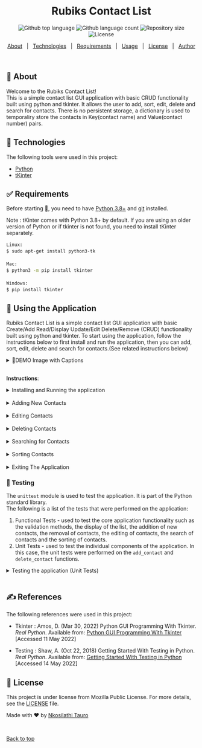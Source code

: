 
<h1 align="center">Rubiks Contact List</h1>

<p align="center">
  <img alt="Github top language" src="https://img.shields.io/github/languages/top/nkosi-tauro/contactlist?color=56BEB8">

  <img alt="Github language count" src="https://img.shields.io/github/languages/count/nkosi-tauro/contactlist?color=56BEB8">

  <img alt="Repository size" src="https://img.shields.io/github/repo-size/nkosi-tauro/contactlist?color=56BEB8">

  <img alt="License" src="https://img.shields.io/github/license/nkosi-tauro/contactlist?color=56BEB8">

</p>


<p align="center">
  <a href="#dart-about">About</a> &#xa0; | &#xa0; 
  <a href="#rocket-technologies">Technologies</a> &#xa0; | &#xa0;
  <a href="#white_check_mark-requirements">Requirements</a> &#xa0; | &#xa0;
  <a href="#checkered_flag-using-the-application">Usage</a> &#xa0; | &#xa0;
  <a href="#memo-license">License</a> &#xa0; | &#xa0;
  <a href="https://github.com/nkosi-tauro" target="_blank">Author</a>
</p>

<br>

## :dart: About ##

Welcome to the Rubiks Contact List!  
This is a simple contact list GUI application with basic CRUD functionality built using python and tkinter. 
It allows the user to add, sort, edit, delete and search for contacts. There is no persistent storage, a dictionary is used to temporaliry store the contacts in Key(contact name) and Value(contact number) pairs.


## :rocket: Technologies ##

The following tools were used in this project:

- [Python](https://www.python.org/)
- [tKinter](https://www.tkinter.org/)

## :white_check_mark: Requirements ##

Before starting :checkered_flag:, you need to have [Python 3.8+](https://www.python.org/) and [git](https://git-scm.com/) installed.  

Note : tKinter comes with Python 3.8+ by default. If you are using an older version of Python or if tkinter is not found, you need to install tKinter separately.

```bash
Linux: 
$ sudo apt-get install python3-tk

Mac:
$ python3 -m pip install tkinter

Windows: 
$ pip install tkinter
```


## :checkered_flag: Using the Application ##

Rubiks Contact List is a simple contact list GUI application with basic Create/Add Read/Display Update/Edit Delete/Remove (CRUD) functionality built using python and tkinter.
To start using the application, follow the instructions below to first install and run the application, then you can add, sort, edit, delete and search for contacts.(See related instructions below)

<details>
<summary>📸DEMO Image with Captions</summary>
<br>

![Demo](images/guic.jpeg)

1. Input Fields
2. Display List
3. Add Contact button
4. Search button
5. Remove Contact button
6. Edit Contact Button
7. Sort Contact Button
8. Clear Input Button
9. Exit Program Button

</details>
<br>

**Instructions**:

<details>
<summary>Installing and Running the application</summary>
<br>

```bash
# Clone this project
$ git clone https://github.com/nkosi-tauro/contactlist

# Access the project folder
$ cd contactlist

# Run the project in the terminal
Linux/Mac:
$ python3 contactlist.py

Windows:
$ python contactlist.py
```
</details>
<br>

<details>
<summary>Adding New Contacts</summary>
<br>
<b>To Add a new contact</b> :

1. Enter value in the Contact Name and Contact Number fields at the top of the application window
2. Select the <code>Add Contact</code> button located next to the Contact Number field.
3. Accept the prompt to add the new contact by clicking the <code>OK</code> button when prompted or decline to add by clicking <code>Cancel</code>.

</details>
<br>

<details>
<summary>Editing Contacts</summary>
<br>
<b>To Edit a contact</b> : <i>(contact needs to be selected from the displayed list)</i>

1. Select a contact from the displayed list
2. Edit the Contact Number Value using the Contact Number field.
3. Click the <code>Edit Contact</code> button.
4. Accept the prompt to edit the contact by clicking the <code>OK</code> button when prompted or decline to edit by clicking <code>Cancel</code>.


</details>
<br>

<details>
<summary>Deleting Contacts</summary>
<br>
<b>To Delete a contact</b> : <i>(contact needs to be selected from the displayed list)</i>

1. Select a contact from the displayed list
2. Click the <code>Remove Contact</code> button.
3. Accept the prompt to delete the contact by clicking the <code>OK</code> button when prompted or decline to delete by clicking <code>Cancel</code>.


</details>
<br>

<details>
<summary>Searching for Contacts</summary>
<br>
<b>To Search for a contact</b> : 

1. Enter a value in the Search field. (Needs to be the contact name (case sensitive))
2. Click the Search Button.
3. Accept the prompt to search the contact name by clicking the <code>OK</code> button when prompted or decline to search by clicking <code>Cancel</code>.


</details>
<br>

<details>
<summary>Sorting Contacts</summary>
<br>
<b>To Sort the contacts</b> : <i>(contacts will be sorted alphabetically)</i>

1. Click the Sort Contacts button.
2. Accept the prompt to sort the contacts by clicking the <code>OK</code> button when prompted or decline to sort by clicking <code>Cancel</code>.

</details>
<br>

<details>
<summary>Exiting The Application</summary>
<br>
<b>To Exit the application</b> : 

1. Exit the application by clicking the <code>Exit Program</code> button.
2. Accept the prompt to exit the program by clicking the <code>OK</code> button when prompted or decline to exit by clicking <code>Cancel</code>.

</details>

### 🧪 Testing ###

The <code>unittest</code> module is used to test the application. It is part of the Python standard library.  
The following is a list of the tests that were performed on the application:
1. Functional Tests - used to test the core application functionality such as the validation methods, the display of the list, the addition of new contacts, the removal of contacts, the editing of contacts, the search of contacts and the sorting of contacts.
2. Unit Tests - used to test the individual components of the application. In this case, the unit tests were performed on the <code>add_contact</code> and <code>delete_contact</code> functions.

<details>
<summary>Testing the application (Unit Tests)</summary>
<br>

After installing and running the application, you can test it by opening the application in the terminal and typing the following command:

```bash
# Run the Unit Tests
Linux/Mac:
$ python3 -m unittest test

Windows:
$ python -m unittest test
```
</details>
<br>

## ✍️ References ##

The following references were used in this project:  

* Tkinter : 
Amos, D. (Mar 30, 2022) Python GUI Programming With Tkinter. _Real Python_. Available from: [Python GUI Programming With Tkinter](https://realpython.com/python-gui-tkinter/) [Accessed 11 May 2022]

* Testing :
Shaw, A. (Oct 22, 2018) Getting Started With Testing in Python.  _Real Python_. Available from: [Getting Started With Testing in Python](https://realpython.com/python-testing/) [Accessed 14 May 2022]

## :memo: License ##

This project is under license from Mozilla Public License. For more details, see the [LICENSE](LICENSE.md) file.


Made with :heart: by <a href="https://github.com/nkosi-tauro" target="_blank">Nkosilathi Tauro</a>

&#xa0;



<a href="#top">Back to top</a>

